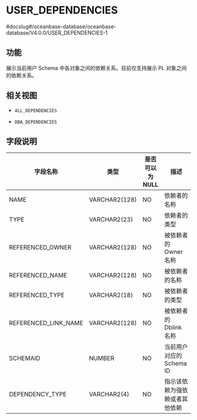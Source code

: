 USER_DEPENDENCIES 
======================================
#docslug#/oceanbase-database/oceanbase-database/V4.0.0/USER_DEPENDENCIES-1


功能 
-----------------------

展示当前用户 Schema 中各对象之间的依赖关系。目前仅支持展示 PL 对象之间的依赖关系。

相关视图 
-------------------------

* `ALL_DEPENDENCIES`

  

* `DBA_DEPENDENCIES`

  




字段说明 
-------------------------



|       **字段名称**       |    **类型**     | **是否可以为 NULL** |      **描述**       |
|----------------------|---------------|----------------|-------------------|
| NAME                 | VARCHAR2(128) | NO             | 依赖者的名称            |
| TYPE                 | VARCHAR2(23)  | NO             | 依赖者的类型            |
| REFERENCED_OWNER     | VARCHAR2(128) | NO             | 被依赖者的 Owner 名称    |
| REFERENCED_NAME      | VARCHAR2(128) | NO             | 被依赖者的名称           |
| REFERENCED_TYPE      | VARCHAR2(18)  | NO             | 被依赖者的类型           |
| REFERENCED_LINK_NAME | VARCHAR2(128) | NO             | 被依赖者的 Dblink 名称   |
| SCHEMAID             | NUMBER        | NO             | 当前用户对应的 Schema ID |
| DEPENDENCY_TYPE      | VARCHAR2(4)   | NO             | 指示该依赖为强依赖或者其他依赖   |


